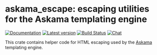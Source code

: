 # askama_escape: escaping utilities for the Askama templating engine

[![Documentation](https://docs.rs/askama_escape/badge.svg)](https://docs.rs/askama_escape/)
[![Latest version](https://img.shields.io/crates/v/askama_escape.svg)](https://crates.io/crates/askama_escape)
[![Build Status](https://github.com/djc/askama/workflows/CI/badge.svg)](https://github.com/djc/askama/actions?query=workflow%3ACI)
[![Chat](https://img.shields.io/discord/976380008299917365?logo=discord)](https://discord.gg/ZucwjE6bmT)

This crate contains helper code for HTML escaping used by the
[Askama](https://github.com/djc/askama) templating engine.
